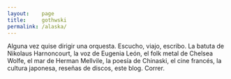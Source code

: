 ```yaml
---
layout:    page
title:     gothwski
permalink: /alaska/
---
```


Alguna vez quise dirigir una orquesta. Escucho, viajo, escribo. La batuta de Nikolaus Harnoncourt, la voz de Eugenia León, el folk metal de Chelsea Wolfe, el mar de Herman Mellvile, la poesía de Chinaski, el cine francés, la cultura japonesa, reseñas de discos, este blog. Correr.
